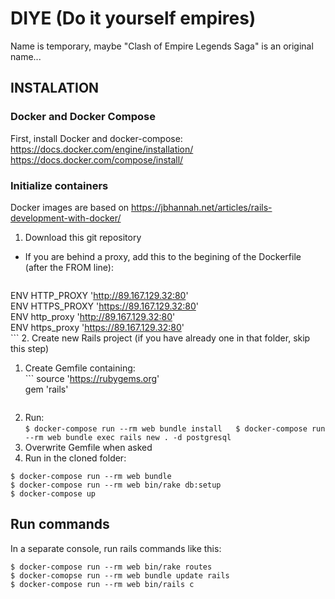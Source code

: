 # DIYE (Do it yourself empires)  

Name is temporary, maybe "Clash of Empire Legends Saga" is an original name...  


## INSTALATION  

### Docker and Docker Compose
First, install Docker and docker-compose:  
https://docs.docker.com/engine/installation/  
https://docs.docker.com/compose/install/  

### Initialize containers

Docker images are based on https://jbhannah.net/articles/rails-development-with-docker/  

1. Download this git repository  
  * If you are behind a proxy, add this to the begining of the Dockerfile (after the FROM line):  
    ```
ENV HTTP_PROXY 'http://89.167.129.32:80'  
ENV HTTPS_PROXY 'https://89.167.129.32:80'  
ENV http_proxy 'http://89.167.129.32:80'  
ENV https_proxy 'https://89.167.129.32:80'  
    ```
2. Create new Rails project (if you have already one in that folder, skip this step)  
  1. Create Gemfile containing:  
    ```
    source 'https://rubygems.org'  
    gem 'rails'  
     ```
  2. Run:  
    ```
    $ docker-compose run --rm web bundle install  
    $ docker-compose run --rm web bundle exec rails new . -d postgresql  
    ```
  3. Overwrite Gemfile when asked  
3. Run in the cloned folder:  
  ```
  $ docker-compose run --rm web bundle  
  $ docker-compose run --rm web bin/rake db:setup  
  $ docker-compose up  
  ```

## Run commands  

In a separate console, run rails commands like this:  
```
$ docker-compose run --rm web bin/rake routes  
$ docker-comopse run --rm web bundle update rails  
$ docker-compose run --rm web bin/rails c  
```